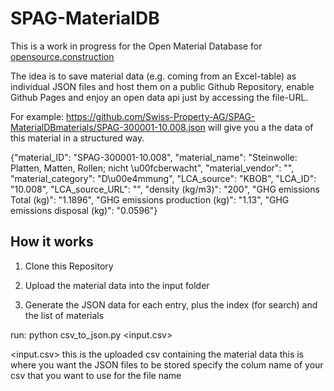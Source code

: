 # SPAG-MaterialDB

This is a work in progress for the Open Material Database for [opensource.construction](https://opensource.construction)

The idea is to save material data (e.g. coming from an Excel-table) as individual JSON files and host them on a public Github Repository, enable Github Pages and enjoy an open data api just by accessing the file-URL.

For example: https://github.com/Swiss-Property-AG/SPAG-MaterialDBmaterials/SPAG-300001-10.008.json will give you a the data of this material in a structured way.

{"material_ID": "SPAG-300001-10.008", "material_name": "Steinwolle: Platten, Matten, Rollen; nicht \u00fcberwacht", "material_vendor": "", "material_category": "D\u00e4mmung", "LCA_source": "KBOB", "LCA_ID": "10.008", "LCA_source_URL": "", "density (kg/m3)": "200", "GHG emissions Total (kg)": "1.1896", "GHG emissions production (kg)": "1.13", "GHG emissions disposal (kg)": "0.0596"}


## How it works

1. Clone this Repository

2. Upload the material data into the input folder

3. Generate the JSON data for each entry, plus the index (for search) and the list of materials

run: python csv_to_json.py <input.csv> <output-folder> <name-reference>

<input.csv> this is the uploaded csv containing the material data
<output-folder> this is where you want the JSON files to be stored
<name-reference> specify the colum name of your csv that you want to use for the file name